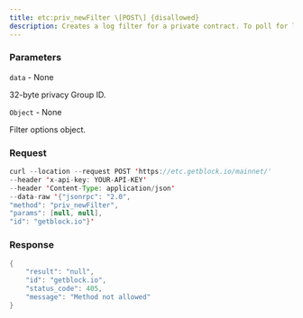 ```yaml
---
title: etc:priv_newFilter \[POST\] {disallowed}
description: Creates a log filter for a private contract. To poll for logs associatedwith the created filter, use priv_getFilterChanges. To get all logsassociated with the filter, use priv_getFilterLogs.For private contracts, priv_newFilter is the same as eth_newFilter forpublic contracts.
---
```


### Parameters


`data` - None

32-byte privacy Group ID.

`Object` - None

Filter options object.

### Request

``` java
curl --location --request POST 'https://etc.getblock.io/mainnet/' 
--header 'x-api-key: YOUR-API-KEY' 
--header 'Content-Type: application/json' 
--data-raw '{"jsonrpc": "2.0",
"method": "priv_newFilter",
"params": [null, null],
"id": "getblock.io"}'
```

###  Response

``` java
{
    "result": "null",
    "id": "getblock.io",
    "status_code": 405,
    "message": "Method not allowed"
}
```


